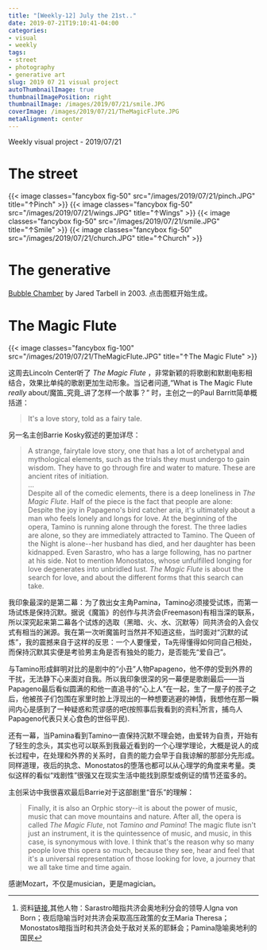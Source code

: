 ```yaml
---
title: "[Weekly-12] July the 21st.."
date: 2019-07-21T19:10:41-04:00
categories:
- visual
- weekly
tags:
- street
- photography
- generative art
slug: 2019 07 21 visual project
autoThumbnailImage: true
thumbnailImagePosition: right
thumbnailImage: /images/2019/07/21/smile.JPG
coverImage: /images/2019/07/21/TheMagicFlute.JPG
metaAlignment: center
---
```


Weekly visual project - 2019/07/21
<!--more-->
<!-- toc -->

# The street
{{< image classes="fancybox fig-50" src="/images/2019/07/21/pinch.JPG"  title="↑Pinch" >}}
{{< image classes="fancybox fig-50" src="/images/2019/07/21/wings.JPG"  title="↑Wings" >}}
{{< image classes="fancybox fig-50" src="/images/2019/07/21/smile.JPG"  title="↑Smile" >}}
{{< image classes="fancybox fig-50" src="/images/2019/07/21/church.JPG"  title="↑Church" >}}

# The generative
[Bubble Chamber](http://www.complexification.net/gallery/machines/bubblechamber/) by Jared Tarbell in 2003. 点击图框开始生成。

<div>
    <script src="https://cdnjs.cloudflare.com/ajax/libs/p5.js/0.7.1/p5.min.js"></script>
    <script src="https://cdnjs.cloudflare.com/ajax/libs/p5.js/0.7.1/addons/p5.dom.min.js"></script>
    <script src="/js/p5js-projects/bubblechamber.js"></script>
</div>
<div id="canvasParent"></div>

# The Magic Flute

{{< image classes="fancybox fig-100" src="/images/2019/07/21/TheMagicFlute.JPG"  title="↑The Magic Flute" >}}

这周去Lincoln Center听了 _The Magic Flute_ ，非常新颖的将歌剧和默剧电影相结合，效果比单纯的歌剧更加生动形象。当记者问道,“What is The Magic Flute _really_ about/魔笛_究竟_讲了怎样一个故事？” 时，主创之一的Paul Barritt简单概括道：

>It's a love story, told as a fairy tale.

另一名主创Barrie Kosky叙述的更加详尽：

>A strange, fairytale love story, one that has a lot of archetypal and mythological elements, such as the trials they must undergo to gain wisdom. They have to go through fire and water to mature. These are ancient rites of initiation.  
...  
Despite all of the comedic elements, there is a deep loneliness in _The Magic Flute_. Half of the piece is the fact that people are alone: Despite the joy in Papageno's bird catcher aria, it's ultimately about a man who feels lonely and longs for love. At the beginning of the opera, Tamino is running alone through the forest. The three ladies are alone, so they are immediately attracted to Tamino. The Queen of the Night is alone--her husband has died, and her daughter has been kidnapped. Even Sarastro, who has a large following, has no partner at his side. Not to mention Monostatos, whose unfulfilled longing for love degenerates into unbridled lust. _The Magic Flute_ is about the search for love, and about the different forms that this search can take.

我印象最深的是第二幕：为了救出女主角Pamina，Tamino必须接受试炼，而第一场试炼是保持沉默。据说《魔笛》的创作与共济会(Freemason)有相当深的联系，所以深究起来第二幕各个试炼的选取（黑暗、火、水、沉默等）同共济会的入会仪式有相当的渊源。我在第一次听魔笛时当然并不知道这些，当时面对“沉默的试炼”，我的震撼来自于这样的反思：一个人要懂爱，Ta先得懂得如何同自己相处，而保持沉默其实便是考验男主角是否有独处的能力，是否能先“爱自己”。

与Tamino形成鲜明对比的是剧中的“小丑”人物Papageno，他不停的受到外界的干扰，无法静下心来面对自我。所以我印象很深的另一幕便是歌剧最后——当Papageno最后看似圆满的和他一直追寻的“心上人”在一起，生了一屋子的孩子之后，他被孩子们包围在家里时脸上浮现出的一种想要逃避的神情，我想他在那一瞬间内心是感到了一种疑惑和荒谬感的吧(按照事后我看到的资料[^1]所言，捕鸟人Papageno代表只关心食色的世俗平民).

还有一幕，当Pamina看到Tamino一直保持沉默不理会她，由爱转为自责，开始有了轻生的念头，其实也可以联系到我最近看到的一个心理学理论，大概是说人的成长过程中，在处理和外界的关系时，自责的能力会早于自我谅解的那部分先形成。同样道理，夜后的执念、Monostatos的堕落也都可以从心理学的角度来考量。类似这样的看似“戏剧性”很强又在现实生活中能找到原型或例证的情节还蛮多的。

主创采访中我很喜欢最后Barrie对于这部剧里“音乐”的理解：

>Finally, it is also an Orphic story--it is about the power of music, music that can move mountains and nature. After all, the opera is called _The Magic Flute_, not _Tamino and Pamina_! The magic flute isn't just an instrument, it is the quintessence of music, and music, in this case, is synonymous with love. I think that's the reason why so many people love this opera so much, because they see, hear and feel that it's a universal representation of those looking for love, a journey that we all take time and time again.

感谢Mozart，不仅是musician，更是magician。

[^1]: 资料[链接](http://art.ncu.edu.tw/artConf/main/public/11/九_蔡毓純_.pdf),其他人物：Sarastro暗指共济会奥地利分会的领导人Igna von Born；夜后隐喻当时对共济会采取高压政策的女王Maria Theresa；Monostatos暗指当时和共济会处于敌对关系的耶稣会；Pamina隐喻奥地利的国民